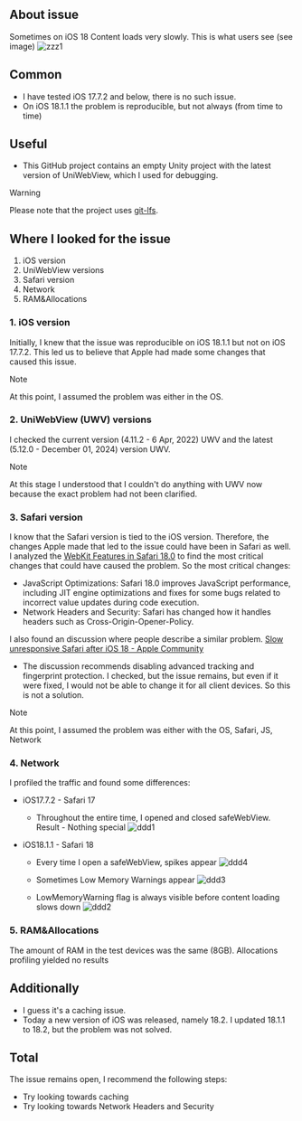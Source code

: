 ## About issue
Sometimes on iOS 18 Content loads very slowly. This is what users see (see image)
![zzz1](https://github.com/user-attachments/assets/5cb8c038-61cf-439a-b255-537f26135aa6)


## Common
- I have tested iOS 17.7.2 and below, there is no such issue.
- On iOS 18.1.1 the problem is reproducible, but not always (from time to time)

## Useful
- This GitHub project contains an empty Unity project with the latest version of UniWebView, which I used for debugging.
> [!warning]
> Please note that the project uses [git-lfs](https://git-lfs.com/).

## Where I looked for the issue
1. iOS version
2. UniWebView versions
3. Safari version
4. Network
5. RAM&Allocations

### 1. iOS version
Initially, I knew that the issue was reproducible on iOS 18.1.1 but not on iOS 17.7.2. This led us to believe that Apple had made some changes that caused this issue.  
> [!note]
> At this point, I assumed the problem was either in the OS.

### 2. UniWebView (UWV) versions
I checked the current version (4.11.2 - 6 Apr, 2022) UWV and the latest (5.12.0 - December 01, 2024) version UWV. 
> [!note]
> At this stage I understood that I couldn't do anything with UWV now because the exact problem had not been clarified.

### 3. Safari version
I know that the Safari version is tied to the iOS version. Therefore, the changes Apple made that led to the issue could have been in Safari as well. I analyzed the [WebKit Features in Safari 18.0](https://webkit.org/blog/15865/webkit-features-in-safari-18-0/) to find the most critical changes that could have caused the problem.
So the most critical changes:
- JavaScript Optimizations:
Safari 18.0 improves JavaScript performance, including JIT engine optimizations and fixes for some bugs related to incorrect value updates during code execution.
- Network Headers and Security:
Safari has changed how it handles headers such as Cross-Origin-Opener-Policy.

I also found an discussion where people describe a similar problem. [Slow unresponsive Safari after iOS 18  - Apple Community
](https://discussions.apple.com/thread/255765330?sortBy=rank)
- The discussion recommends disabling advanced tracking and fingerprint protection. I checked, but the issue remains, but even if it were fixed, I would not be able to change it for all client devices. So this is not a solution.
> [!note]
> At this point, I assumed the problem was either with the OS, Safari, JS, Network

### 4. Network
I profiled the traffic and found some differences:
- iOS17.7.2 - Safari 17
  - Throughout the entire time, I opened and closed safeWebView. Result - Nothing special
 ![ddd1](https://github.com/user-attachments/assets/d96b1e54-766c-41e4-8c05-f5c949410bcb)

- iOS18.1.1 - Safari 18
  - Every time I open a safeWebView, spikes appear
    ![ddd4](https://github.com/user-attachments/assets/dc77ea4b-3be4-4a2f-8f39-7574f7ea71c0)

  - Sometimes Low Memory Warnings appear
    ![ddd3](https://github.com/user-attachments/assets/11724cb3-f8b2-4250-9c85-fa4ea4f446f2)

  - LowMemoryWarning flag is always visible before content loading slows down
    ![ddd2](https://github.com/user-attachments/assets/671c5c06-2100-4b5f-96c1-f716be931cfc)

### 5. RAM&Allocations
The amount of RAM in the test devices was the same (8GB). Allocations profiling yielded no results

## Additionally
- I guess it's a caching issue.
- Today a new version of iOS was released, namely 18.2. I updated 18.1.1 to 18.2, but the problem was not solved.

## Total
The issue remains open, I recommend the following steps:
- Try looking towards caching
- Try looking towards Network Headers and Security
